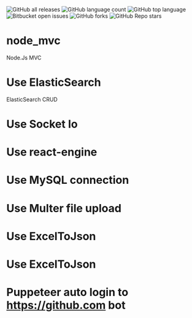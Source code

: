 

![GitHub all releases](https://img.shields.io/github/downloads/Umid-ismayilov/node_mvc/total)
![GitHub language count](https://img.shields.io/github/languages/count/Umid-ismayilov/node_mvc)
![GitHub top language](https://img.shields.io/github/languages/top/Umid-ismayilov/node_mvc?color=yellow)
![Bitbucket open issues](https://img.shields.io/bitbucket/issues/Umid-ismayilov/node_mvc)
![GitHub forks](https://img.shields.io/github/forks/Umid-ismayilov/node_mvc?style=social)
![GitHub Repo stars](https://img.shields.io/github/stars/Umid-ismayilov/node_mvc?style=social)

# node_mvc
Node.Js MVC

# Use ElasticSearch 
ElasticSearch CRUD

# Use Socket Io 

# Use react-engine

# Use MySQL connection

# Use Multer file upload

# Use ExcelToJson

# Use ExcelToJson

# Puppeteer auto login to https://github.com bot
